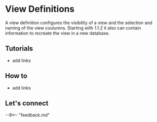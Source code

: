 # View Definitions

A view definition configures the visibility of a view and the selection and naming of the view coulumns. Starting with 1.1.2 it also can contain information to recreate the view in a new database.

## Tutorials

- add links

## How to

- add links

## Let's connect

--8<-- "feedback.md"
